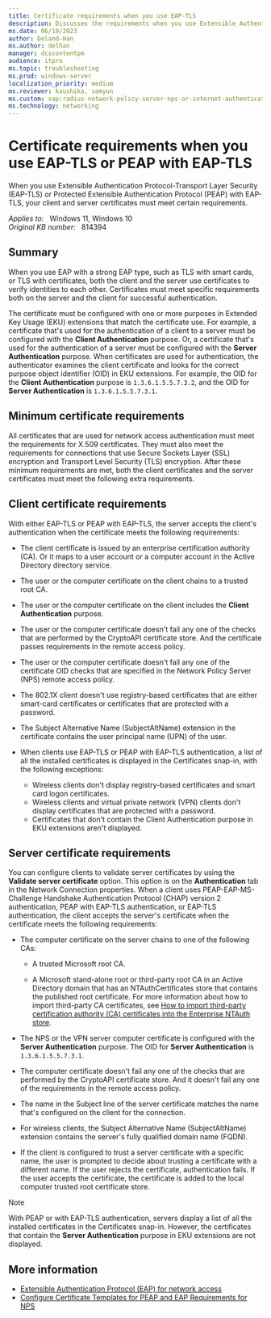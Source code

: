 ```yaml
---
title: Certificate requirements when you use EAP-TLS
description: Discusses the requirements when you use Extensible Authentication Protocol (EAP) Transport Layer Security (TLS) or Protected Extensible Authentication Protocol (PEAP)-EAP-TLS in Windows Server.
ms.date: 06/19/2023
author: Deland-Han
ms.author: delhan
manager: dcscontentpm
audience: itpro
ms.topic: troubleshooting
ms.prod: windows-server
localization_priority: medium
ms.reviewer: kaushika, samyun
ms.custom: sap:radius-network-policy-server-nps-or-internet-authentication-service-ias, csstroubleshoot
ms.technology: networking
---
```

# Certificate requirements when you use EAP-TLS or PEAP with EAP-TLS

When you use Extensible Authentication Protocol-Transport Layer Security (EAP-TLS) or Protected Extensible Authentication Protocol (PEAP) with EAP-TLS, your client and server certificates must meet certain requirements.

_Applies to:_ &nbsp; Windows 11, Windows 10  
_Original KB number:_ &nbsp; 814394

## Summary

When you use EAP with a strong EAP type, such as TLS with smart cards, or TLS with certificates, both the client and the server use certificates to verify identities to each other. Certificates must meet specific requirements both on the server and the client for successful authentication.

The certificate must be configured with one or more purposes in Extended Key Usage (EKU) extensions that match the certificate use. For example, a certificate that's used for the authentication of a client to a server must be configured with the **Client Authentication** purpose. Or, a certificate that's used for the authentication of a server must be configured with the **Server Authentication** purpose. When certificates are used for authentication, the authenticator examines the client certificate and looks for the correct purpose object identifier (OID) in EKU extensions. For example, the OID for the **Client Authentication** purpose is `1.3.6.1.5.5.7.3.2`, and the OID for **Server Authentication** is `1.3.6.1.5.5.7.3.1`.

## Minimum certificate requirements

All certificates that are used for network access authentication must meet the requirements for X.509 certificates. They must also meet the requirements for connections that use Secure Sockets Layer (SSL) encryption and Transport Level Security (TLS) encryption. After these minimum requirements are met, both the client certificates and the server certificates must meet the following extra requirements.

## Client certificate requirements

With either EAP-TLS or PEAP with EAP-TLS, the server accepts the client's authentication when the certificate meets the following requirements:

- The client certificate is issued by an enterprise certification authority (CA). Or it maps to a user account or a computer account in the Active Directory directory service.

- The user or the computer certificate on the client chains to a trusted root CA.
- The user or the computer certificate on the client includes the **Client Authentication** purpose.
- The user or the computer certificate doesn't fail any one of the checks that are performed by the CryptoAPI certificate store. And the certificate passes requirements in the remote access policy.
- The user or the computer certificate doesn't fail any one of the certificate OID checks that are specified in the Network Policy Server (NPS) remote access policy.
- The 802.1X client doesn't use registry-based certificates that are either smart-card certificates or certificates that are protected with a password.
- The Subject Alternative Name (SubjectAltName) extension in the certificate contains the user principal name (UPN) of the user.
- When clients use EAP-TLS or PEAP with EAP-TLS authentication, a list of all the installed certificates is displayed in the Certificates snap-in, with the following exceptions:
  - Wireless clients don't display registry-based certificates and smart card logon certificates.
  - Wireless clients and virtual private network (VPN) clients don't display certificates that are protected with a password.
  - Certificates that don't contain the Client Authentication purpose in EKU extensions aren't displayed.

## Server certificate requirements

You can configure clients to validate server certificates by using the **Validate server certificate** option. This option is on the **Authentication** tab in the Network Connection properties. When a client uses PEAP-EAP-MS-Challenge Handshake Authentication Protocol (CHAP) version 2 authentication, PEAP with EAP-TLS authentication, or EAP-TLS authentication, the client accepts the server's certificate when the certificate meets the following requirements:

- The computer certificate on the server chains to one of the following CAs:

  - A trusted Microsoft root CA.
  
  - A Microsoft stand-alone root or third-party root CA in an Active Directory domain that has an NTAuthCertificates store that contains the published root certificate. For more information about how to import third-party CA certificates, see [How to import third-party certification authority (CA) certificates into the Enterprise NTAuth store](https://support.microsoft.com/help/295663).

- The NPS or the VPN server computer certificate is configured with the **Server Authentication** purpose. The OID for **Server Authentication** is `1.3.6.1.5.5.7.3.1`.

- The computer certificate doesn't fail any one of the checks that are performed by the CryptoAPI certificate store. And it doesn't fail any one of the requirements in the remote access policy.

- The name in the Subject line of the server certificate matches the name that's configured on the client for the connection.

- For wireless clients, the Subject Alternative Name (SubjectAltName) extension contains the server's fully qualified domain name (FQDN).

- If the client is configured to trust a server certificate with a specific name, the user is prompted to decide about trusting a certificate with a different name. If the user rejects the certificate, authentication fails. If the user accepts the certificate, the certificate is added to the local computer trusted root certificate store.

> [!NOTE]
> With PEAP or with EAP-TLS authentication, servers display a list of all the installed certificates in the Certificates snap-in. However, the certificates that contain the **Server Authentication** purpose in EKU extensions are not displayed.

## More information

- [Extensible Authentication Protocol (EAP) for network access](/windows-server/networking/technologies/extensible-authentication-protocol/network-access)
- [Configure Certificate Templates for PEAP and EAP Requirements for NPS](/windows-server/networking/technologies/nps/nps-manage-cert-requirements)
